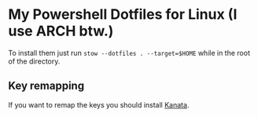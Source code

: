 # My Powershell Dotfiles for Linux (I use ARCH btw.)

To install them just run `stow --dotfiles . --target=$HOME` while in the root of the directory.

## Key remapping

If you want to remap the keys you should install 
[Kanata](https://github.com/jtroo/kanata/tree/main).
